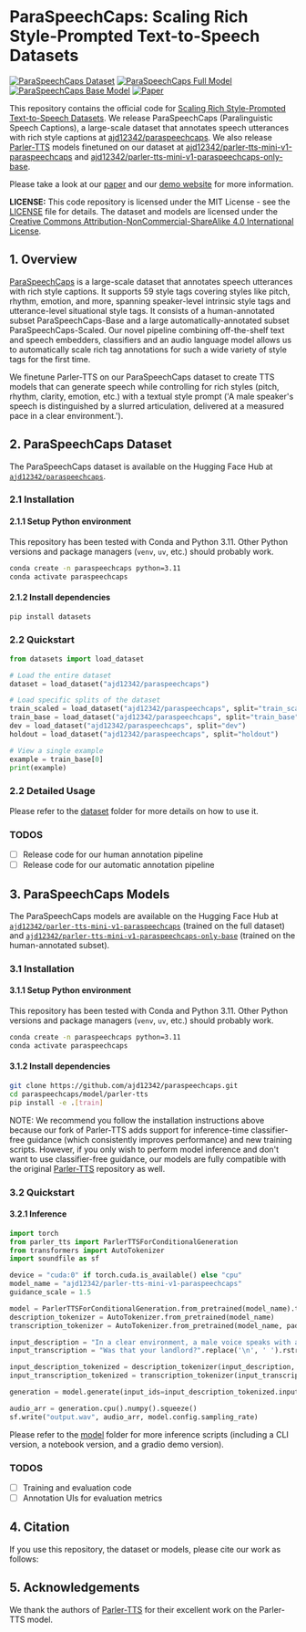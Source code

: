 # ParaSpeechCaps: Scaling Rich Style-Prompted Text-to-Speech Datasets
[![ParaSpeechCaps Dataset](https://img.shields.io/badge/🤗-ParaSpeechCaps%20Dataset-yellow)](https://huggingface.co/datasets/ajd12342/paraspeechcaps)
[![ParaSpeechCaps Full Model](https://img.shields.io/badge/🤗-ParaSpeechCaps%20Full%20Model-blue)](https://huggingface.co/ajd12342/parler-tts-mini-v1-paraspeechcaps)
[![ParaSpeechCaps Base Model](https://img.shields.io/badge/🤗-ParaSpeechCaps%20Base%20Model-green)](https://huggingface.co/ajd12342/parler-tts-mini-v1-paraspeechcaps-only-base)
[![Paper](https://img.shields.io/badge/Paper-PDF-orange)]()

This repository contains the official code for [Scaling Rich Style-Prompted Text-to-Speech Datasets](). We release ParaSpeechCaps (Paralinguistic Speech Captions), a large-scale dataset that annotates speech utterances with rich style captions at [ajd12342/paraspeechcaps](https://huggingface.co/datasets/ajd12342/paraspeechcaps). We also release [Parler-TTS](https://github.com/huggingface/parler-tts) models finetuned on our dataset at [ajd12342/parler-tts-mini-v1-paraspeechcaps](https://huggingface.co/ajd12342/parler-tts-mini-v1-paraspeechcaps) and [ajd12342/parler-tts-mini-v1-paraspeechcaps-only-base](https://huggingface.co/ajd12342/parler-tts-mini-v1-paraspeechcaps-only-base).

Please take a look at our [paper]() and our [demo website](https://paraspeechcaps.github.io/) for more information.

**LICENSE:** This code repository is licensed under the MIT License - see the [LICENSE](LICENSE) file for details. The dataset and models are licensed under the [Creative Commons Attribution-NonCommercial-ShareAlike 4.0 International License](https://creativecommons.org/licenses/by-nc-sa/4.0/).

## 1. Overview

[ParaSpeechCaps](https://huggingface.co/datasets/ajd12342/paraspeechcaps) is a large-scale dataset that annotates speech utterances with rich style captions. It supports 59 style tags covering styles like pitch, rhythm, emotion, and more, spanning speaker-level intrinsic style tags and utterance-level situational style tags. It consists of a human-annotated subset ParaSpeechCaps-Base and a large automatically-annotated subset ParaSpeechCaps-Scaled. Our novel pipeline combining off-the-shelf text and speech embedders, classifiers and an audio language model allows us to automatically scale rich tag annotations for such a wide variety of style tags for the first time.

We finetune Parler-TTS on our ParaSpeechCaps dataset to create TTS models that can generate speech while controlling for rich styles (pitch, rhythm, clarity, emotion, etc.) with a textual style prompt ('A male speaker's speech is distinguished by a slurred articulation, delivered at a measured pace in a clear environment.').

## 2. ParaSpeechCaps Dataset
The ParaSpeechCaps dataset is available on the Hugging Face Hub at [`ajd12342/paraspeechcaps`](https://huggingface.co/datasets/ajd12342/paraspeechcaps).

### 2.1 Installation

#### 2.1.1 Setup Python environment
This repository has been tested with Conda and Python 3.11. Other Python versions and package managers (`venv`, `uv`, etc.) should probably work.
```bash
conda create -n paraspeechcaps python=3.11
conda activate paraspeechcaps
```

#### 2.1.2 Install dependencies
```bash
pip install datasets
```

### 2.2 Quickstart
```python
from datasets import load_dataset

# Load the entire dataset
dataset = load_dataset("ajd12342/paraspeechcaps")

# Load specific splits of the dataset
train_scaled = load_dataset("ajd12342/paraspeechcaps", split="train_scaled")
train_base = load_dataset("ajd12342/paraspeechcaps", split="train_base")
dev = load_dataset("ajd12342/paraspeechcaps", split="dev")
holdout = load_dataset("ajd12342/paraspeechcaps", split="holdout")

# View a single example
example = train_base[0]
print(example)
```

### 2.2 Detailed Usage
Please refer to the [dataset](https://github.com/ajd12342/paraspeechcaps/tree/main/dataset) folder for more details on how to use it.

### TODOS
- [ ] Release code for our human annotation pipeline
- [ ] Release code for our automatic annotation pipeline

## 3. ParaSpeechCaps Models

The ParaSpeechCaps models are available on the Hugging Face Hub at [`ajd12342/parler-tts-mini-v1-paraspeechcaps`](https://huggingface.co/ajd12342/parler-tts-mini-v1-paraspeechcaps) (trained on the full dataset) and [`ajd12342/parler-tts-mini-v1-paraspeechcaps-only-base`](https://huggingface.co/ajd12342/parler-tts-mini-v1-paraspeechcaps-only-base) (trained on the human-annotated subset).

### 3.1 Installation

#### 3.1.1 Setup Python environment
This repository has been tested with Conda and Python 3.11. Other Python versions and package managers (`venv`, `uv`, etc.) should probably work.
```bash
conda create -n paraspeechcaps python=3.11
conda activate paraspeechcaps
```

#### 3.1.2 Install dependencies
```bash
git clone https://github.com/ajd12342/paraspeechcaps.git
cd paraspeechcaps/model/parler-tts
pip install -e .[train]
```

NOTE: We recommend you follow the installation instructions above because our fork of Parler-TTS adds support for inference-time classifier-free guidance (which consistently improves performance) and new training scripts. However, if you only wish to perform model inference and don't want to use classifier-free guidance, our models are fully compatible with the original [Parler-TTS](https://github.com/huggingface/parler-tts/tree/d108732cd57788ec86bc857d99a6cabd66663d68) repository as well.

### 3.2 Quickstart

#### 3.2.1 Inference

```python
import torch
from parler_tts import ParlerTTSForConditionalGeneration
from transformers import AutoTokenizer
import soundfile as sf

device = "cuda:0" if torch.cuda.is_available() else "cpu"
model_name = "ajd12342/parler-tts-mini-v1-paraspeechcaps"
guidance_scale = 1.5

model = ParlerTTSForConditionalGeneration.from_pretrained(model_name).to(device)
description_tokenizer = AutoTokenizer.from_pretrained(model_name)
transcription_tokenizer = AutoTokenizer.from_pretrained(model_name, padding_side="left")

input_description = "In a clear environment, a male voice speaks with a sad tone.".replace('\n', ' ').rstrip()
input_transcription = "Was that your landlord?".replace('\n', ' ').rstrip()

input_description_tokenized = description_tokenizer(input_description, return_tensors="pt").to(model.device)
input_transcription_tokenized = transcription_tokenizer(input_transcription, return_tensors="pt").to(model.device)

generation = model.generate(input_ids=input_description_tokenized.input_ids, prompt_input_ids=input_transcription_tokenized.input_ids, guidance_scale=guidance_scale)

audio_arr = generation.cpu().numpy().squeeze()
sf.write("output.wav", audio_arr, model.config.sampling_rate)
```
Please refer to the [model](https://github.com/ajd12342/paraspeechcaps/tree/main/model) folder for more inference scripts (including a CLI version, a notebook version, and a gradio demo version).

### TODOS
- [ ] Training and evaluation code
- [ ] Annotation UIs for evaluation metrics

## 4. Citation

If you use this repository, the dataset or models, please cite our work as follows:

## 5. Acknowledgements

We thank the authors of [Parler-TTS](https://github.com/huggingface/parler-tts) for their excellent work on the Parler-TTS model.